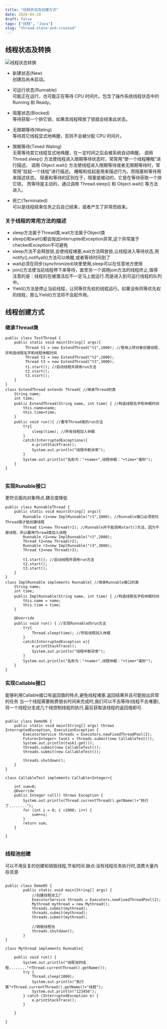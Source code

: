 ```yaml
---
title: "线程状态及创建方式"
date: 2020-04-20
draft: false
tags: ["线程", "Java"]
slug: "thread-state-and-created"
---
```

## 线程状态及转换
![线程状态转换](/myblog/posts/images/essays/线程转换图.jpg)
- 新建状态(New)<br>
 创建后尚未启动。
 
- 可运行状态(Runnable)<br>
可能正在运行，也可能正在等待 CPU 时间片。包含了操作系统线程状态中的 Running 和 Ready。

- 阻塞状态(Blocked)<br>
等待获取一个排它锁，如果其线程释放了锁就会结束此状态。

 - 无限期等待(Wating)<br>
等待其它线程显式地唤醒，否则不会被分配 CPU 时间片。

- 限期等待(Timed Wating)<br>
无需等待其它线程显式地唤醒，在一定时间之后会被系统自动唤醒。
调用 Thread.sleep() 方法使线程进入限期等待状态时，常常用“使一个线程睡眠”进行描述。
调用 Object.wait() 方法使线程进入限期等待或者无限期等待时，常常用“挂起一个线程”进行描述。
睡眠和挂起是用来描述行为，而阻塞和等待用来描述状态。
阻塞和等待的区别在于，阻塞是被动的，它是在等待获取一个排它锁。
而等待是主动的，通过调用 Thread.sleep() 和 Object.wait() 等方法进入。

- 死亡(Terminated)<br>
可以是线程结束任务之后自己结束，或者产生了异常而结束。

### 关于线程的常用方法的描述
- sleep方法属于Thread类,wait方法属于Object类
- sleep()和wait()都会抛出InterruptedException异常,这个异常属于checkedException不可避免
- sleep方法不会释放锁,会使线程堵塞,wait方法释放锁,让线程进入等待状态,用notify(),notifyall()方法可以唤醒,或者等待时间到了
- wait必须在同步(synchronized)块里使用,sleep可以在任意地方使用
- join()方法使当前线程停下来等待，直至另一个调用join方法的线程终止,值得注意的是：线程的在被激活后不一定马上就运行.而是进入到可运行线程的队列中。
- Yield()方法是停止当前线程，让同等优先权的线程运行。如果没有同等优先权的线程，那么Yield()方法将不会起作用。

## 线程创建方式

### 继承Thread类
```
public class TestThread {
    public static void main(String[] args){
         Thread t1 = new ExtendThread("t1",1000); //使用上转对象创建线程，并构造线程名字和线程休眠时间
         Thread t2 = new ExtendThread("t2",2000); 
         Thread t3 = new ExtendThread("t3",3000); 
         t1.start(); //启动线程并调用run方法
         t2.start();
         t3.start();
    }
}
class ExtendThread extends Thread{ //继承Thread的类
    String name;
    int time;
    public ExtendThread(String name, int time) { //构造线程名字和休眠时间
        this.name=name;
        this.time=time;
    }   
    public void run(){ //重写Thread类的run方法
        try{
            sleep(time); //所有线程加入休眠
        }
        catch(InterruptedExceptione){
            e.printStackTrace();
            System.out.println("线程中断异常");
        }
        System.out.println("名称为："+name+",线程休眠："+time+"毫秒"); 
    }
}


```

### 实现Runable接口

更符合面向对象特点,耦合度降低
```
public class RunnableThread {
    public static void main(String[] args){
        Runnable r1=new ImplRunnable("r1",1000); //Runnable接口必须依托Thread类才能创建线程
        Thread t1=new Thread(r1); //Runnable并不能调用start()方法，因为不是线程，所以要用Thread类加入线程
        Runnable r2=new ImplRunnable("r2",2000);
        Thread t2=new Thread(r2);
        Runnable r3=new ImplRunnable("r3",3000);
        Thread t3=new Thread(r3);
         
        t1.start(); //启动线程并调用run方法
        t2.start();
        t3.start();
    }
}
class ImplRunnable implements Runnable{ //继承Runnable接口的类
    String name;
    int time;   
    public ImplRunnable(String name, int time) { //构造线程名字和休眠时间
        this.name = name;
        this.time = time;
    }
 
    @Override
    public void run() { //实现Runnable的run方法
        try{
            Thread.sleep(time); //所有线程加入休眠
        }
        catch(InterruptedException e){
            e.printStackTrace();
            System.out.println("线程中断异常");
        }
        System.out.println("名称为："+name+",线程休眠："+time+"毫秒");
    }
}

```


### 实现Callable接口
能够利用Callable接口有返回值的特点,避免线程堵塞.返回结果并且可能抛出异常的任务
当一个线程需要耗费很长时间来完成时,我们可以不去等待(线程不去堵塞),将一个线程分支成几个线控制线程的执行,最后获取该线程的返回值即可.
```

public class Demo06 {
	public static void main(String[] args) throws InterruptedException, ExecutionException {
		ExecutorService threads = Executors.newFixedThreadPool(2);
		Future<Integer> task1 = threads.submit(new CallableTest());
		System.out.println(task1.get());
		threads.submit(new CallableTest());
		threads.submit(new CallableTest());
		
		threads.shutdown();
	}
}

class CallableTest implements Callable<Integer>{

	int sum=0;
	@Override
	public Integer call() throws Exception {
		System.out.println(Thread.currentThread().getName()+"执行了........");
		for (int i = 0; i <1000; i++) {
			sum+=i;
		}
		return sum;
	}
	
}


```


### 线程池创建
可以不用反复的创建和销毁线程,节省时间.缺点:没有线程任务执行时,浪费大量内存资源

```

public class Demo05 {
		public static void main(String[] args) {
			//创建线程池工厂
			ExecutorService threads = Executors.newFixedThreadPool(2);
			Mythread mythread = new Mythread();
			threads.submit(mythread);
			threads.submit(mythread);
			threads.submit(mythread);
			
			//销毁线程池
			threads.shutdown();
		}
}

class Mythread implements Runnable{

	public void run() {
		System.out.println("线程池的线程........"+Thread.currentThread().getName());
		try {
			Thread.sleep(1000);
			System.out.println("执行第"+Thread.currentThread().getName()+"线程");
			System.out.println("123456");
		} catch (InterruptedException e) {
			e.printStackTrace();
		}
		
	}
	
} 
```

